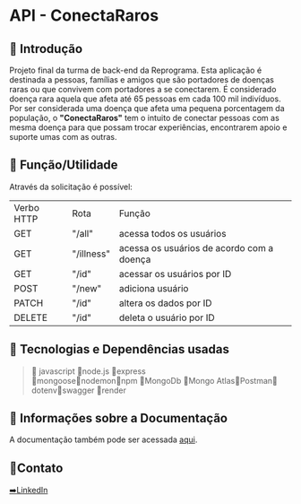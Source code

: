 # API - ConectaRaros


## :triangular_flag_on_post: Introdução

Projeto final da turma de back-end da Reprograma. Esta aplicação é destinada a pessoas, famílias e amigos que são portadores de doenças raras ou que convivem com portadores a se conectarem. 
É considerado doença rara aquela que afeta até 65 pessoas em cada 100 mil indivíduos.
Por ser considerada uma doença que afeta uma pequena porcentagem da população, o **"ConectaRaros"** tem o intuito de conectar pessoas com as mesma doença para que possam trocar experiências, encontrarem apoio e suporte umas com as outras. 

## :triangular_flag_on_post: Função/Utilidade

Através da solicitação é possível: 

<table>
<tr>
  <td>Verbo HTTP</td>
  <td>Rota</td>
  <td>Função</td>
</tr>
<tr>
  <td>GET</td>
  <td>"/all"</td>
  <td>acessa todos os usuários</td>
</tr>
<tr>
  <td>GET</td>
  <td>"/illness"</td>
  <td>acessa os usuários de acordo com a doença </td>
</tr>
<tr>
  <td>GET</td>
  <td>"/id"</td>
  <td>acessar os usuários por ID</td>
</tr>
<tr>
  <td>POST</td>
  <td>"/new"</td>
  <td>adiciona usuário</td>
</tr>
<tr>
  <td>PATCH</td>
  <td>"/id"</td>
  <td>altera os dados por ID</td>
</tr>
<tr>
  <td>DELETE</td>
  <td>"/id"</td>
  <td>deleta o usuário por ID</td>
</tr>
</table>

## :triangular_flag_on_post: Tecnologias e Dependências usadas
> :file_folder:	javascript :file_folder:node.js	:file_folder:express	
:file_folder:mongoose:file_folder:nodemon:file_folder:npm
:file_folder:MongoDb :file_folder:Mongo Atlas:file_folder:Postman:file_folder:dotenv:file_folder:swagger
:file_folder:render

## :triangular_flag_on_post: Informações sobre a Documentação
A documentação também pode ser acessada [aqui](https://conecta-raros.onrender.com/minha-rota-de-documentacao/).

## :handshake:Contato
[:arrow_right:LinkedIn](https://www.linkedin.com/in/bpsbeatriz/ "LinkedIn")